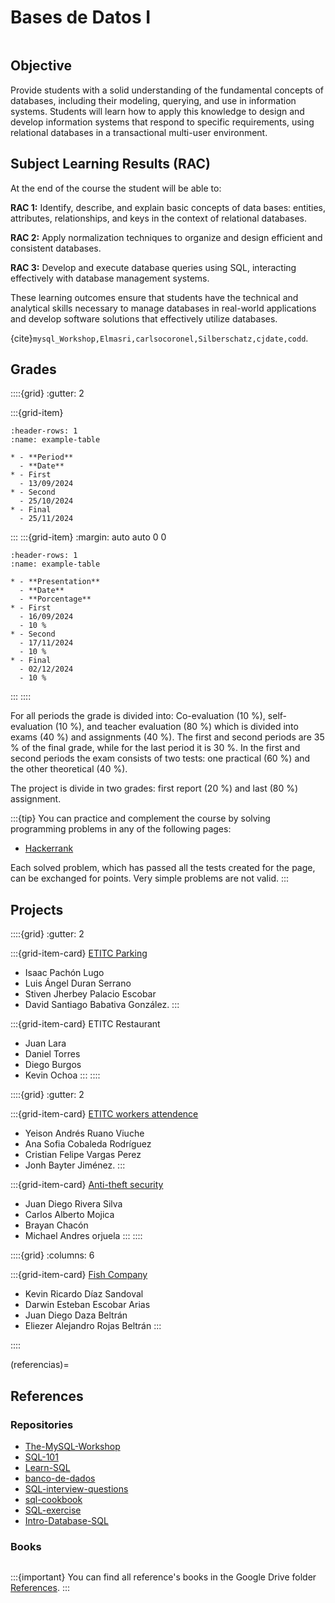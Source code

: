 # Bases de Datos I

```{tableofcontents}
```

## Objective

Provide students with a solid understanding of the fundamental concepts of databases, including their modeling, querying, and use in information systems. Students will learn how to apply this knowledge to design and develop information systems that respond to specific requirements, using relational databases in a transactional multi-user environment.

## Subject Learning Results (RAC)

At the end of the course the student will be able to:

**RAC 1:** Identify, describe, and explain basic concepts of data bases: entities, attributes, relationships, and keys in the context of relational databases.

**RAC 2:** Apply normalization techniques to organize and design efficient and consistent databases.

**RAC 3:** Develop and execute database queries using SQL, interacting effectively with database management systems.

These learning outcomes ensure that students have the technical and analytical skills necessary to manage databases in real-world applications and develop software solutions that effectively utilize databases.

{cite}`mysql_Workshop,Elmasri,carlsocoronel,Silberschatz,cjdate,codd`.


## Grades

::::{grid}
:gutter: 2

:::{grid-item}
```{list-table} Exams dates.
:header-rows: 1
:name: example-table

* - **Period**
  - **Date**
* - First
  - 13/09/2024
* - Second
  - 25/10/2024
* - Final
  - 25/11/2024
```
:::
:::{grid-item}
:margin: auto auto 0 0 
```{list-table} project deliveries dates.
:header-rows: 1
:name: example-table

* - **Presentation**
  - **Date**
  - **Porcentage**
* - First
  - 16/09/2024
  - 10 %
* - Second
  - 17/11/2024
  - 10 %
* - Final
  - 02/12/2024
  - 10 %
```
:::
::::

For all periods the grade is divided into: Co-evaluation (10 %), self-evaluation (10 %), and teacher evaluation (80 %) which is divided into exams (40 %) and assignments (40 %). The first and second periods are 35 % of the final grade, while for the last period it is 30 %. In the first and second periods the exam consists of two tests: one practical (60 %) and the other theoretical (40 %). 

The project is divide in two grades: first report (20 %) and last (80 %) assignment.

:::{tip}
You can practice and complement the course by solving programming problems in any of the following pages:

- [Hackerrank](https://www.hackerrank.com/)

Each solved problem, which has passed all the tests created for the page, can be exchanged for points. Very simple problems are not valid.
:::

## Projects

::::{grid}
:gutter: 2

:::{grid-item-card} [ETITC Parking](https://github.com/ipachonl/Parqueadero-ETITC/tree/main)
- Isaac Pachón Lugo 
- Luis Ángel Duran Serrano 
- Stiven Jherbey Palacio Escobar 
- David Santiago Babativa González.
:::

:::{grid-item-card} ETITC Restaurant
- Juan Lara 
- Daniel Torres
- Diego Burgos
- Kevin Ochoa
:::
::::



::::{grid}
:gutter: 2

:::{grid-item-card} [ETITC workers attendence](https://github.com/CristianFvp/ETITC-workers-attendence)
  - Yeison Andrés Ruano Viuche
  - Ana Sofia Cobaleda Rodríguez 
  - Cristian Felipe Vargas Perez 
  - Jonh Bayter Jiménez.
:::

:::{grid-item-card} [Anti-theft security](https://github.com/jdriverasilva/Seguridad-Antirrobo-Universidad-Publica-Kennedy-)
  - Juan Diego Rivera Silva 
  - Carlos Alberto Mojica 
  - Brayan Chacón 
  - Michael Andres orjuela 
:::
::::
  
::::{grid}
:columns: 6

:::{grid-item-card} [Fish Company](https://github.com/KevinD008/AdministracionPescaderia.git)
  - Kevin Ricardo Díaz Sandoval 
  - Darwin Esteban Escobar Arias 
  - Juan Diego Daza Beltrán 
  - Eliezer Alejandro Rojas Beltrán
:::

::::

(referencias)=
## References

### Repositories 

- [The-MySQL-Workshop](https://github.com/PacktWorkshops/The-MySQL-Workshop/)
- [SQL-101](https://github.com/s-shemmee/SQL-101)
- [Learn-SQL](https://github.com/WebDevSimplified/Learn-SQL)
- [banco-de-dados](https://github.com/brunocampos01/banco-de-dados)
- [SQL-interview-questions](https://github.com/kansiris/SQL-interview-questions)
- [sql-cookbook](https://github.com/deltaDNA/sql-cookbook)
- [SQL-exercise](https://github.com/XD-DENG/SQL-exercise)
- [Intro-Database-SQL ](https://github.com/topics/database-course)


### Books

```{bibliography}
```

:::{important}
You can find all reference's books in the Google Drive folder [References](https://itceduco-my.sharepoint.com/:f:/g/personal/saguileran_itc_edu_co/Eledh23Sd41CnWAnmM3jALkBNHxwDXfiZ4CcmnRTa_ST3Q?e=Z1qPlS).
:::
